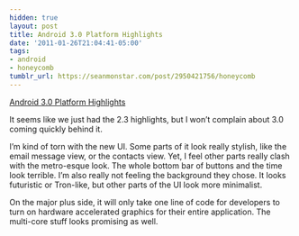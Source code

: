 ```yaml
---
hidden: true
layout: post
title: Android 3.0 Platform Highlights
date: '2011-01-26T21:04:41-05:00'
tags:
- android
- honeycomb
tumblr_url: https://seanmonstar.com/post/2950421756/honeycomb
---
```

[Android 3.0 Platform Highlights](http://developer.android.com/sdk/android-3.0-highlights.html)  

It seems like we just had the 2.3 highlights, but I won’t complain about 3.0 coming quickly behind it.

I’m kind of torn with the new UI. Some parts of it look really stylish, like the email message view, or the contacts view. Yet, I feel other parts really clash with the metro-esque look. The whole bottom bar of buttons and the time look terrible. I’m also really not feeling the background they chose. It looks futuristic or Tron-like, but other parts of the UI look more minimalist.

On the major plus side, it will only take one line of code for developers to turn on hardware accelerated graphics for their entire application. The multi-core stuff looks promising as well.

